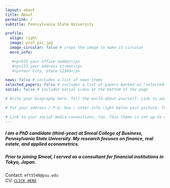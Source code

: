 ```yaml
---
layout: about
title: About
permalink: /
subtitle: Pennsylvania State University

profile:
  align: right
  image: prof_pic.jpg
  image_circular: false # crops the image to make it circular
  more_info: 

   #<p>555 your office number</p>
   #<p>123 your address street</p>
   #<p>Your City, State 12345</p>

news: false # includes a list of news items
selected_papers: false # includes a list of papers marked as "selected={true}"
social: false # includes social icons at the bottom of the page

# Write your biography here. Tell the world about yourself. Link to your favorite [subreddit](http://reddit.com). You can put a picture in, too. The code is already in, just name your picture `prof_pic.jpg` and put it in the `img/` folder.

# Put your address / P.O. box / other info right below your picture. You can also disable any of these elements by editing `profile` property of the YAML header of your `_pages/about.md`. Edit `_bibliography/papers.bib` and Jekyll will render your [publications page](/al-folio/publications/) automatically.

# Link to your social media connections, too. This theme is set up to use [Font Awesome icons](https://fontawesome.com/) and [Academicons](https://jpswalsh.github.io/academicons/), like the ones below. Add your Facebook, Twitter, LinkedIn, Google Scholar, or just disable all of them. -->
---
```


##### I am a PhD candidate (third-year) at Smeal College of Business, Pennsylvania State University. My research focuses on finance, real estate, and applied econometrics. 

##### Prior to joining Smeal, I served as a consultant for financial institutions in Tokyo, Japan.

Contact: `mft5548@psu.edu`  
CV: [`CLICK HERE`](../assets/pdf/CV.pdf)